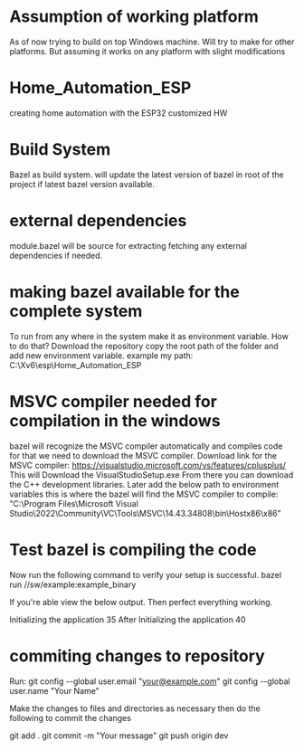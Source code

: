 # Assumption of working platform
As of now trying to build on top Windows machine.
Will try to make for other platforms. But assuming it works on any platform with slight modifications

# Home_Automation_ESP
creating home automation with the ESP32 customized HW

# Build System
Bazel as build system.
will update the latest version of bazel in root of the project if latest bazel version available.

# external dependencies
module.bazel will be source for extracting fetching any external dependencies if needed.

# making bazel available for the complete system
To run from any where in the system make it as environment variable.
How to do that?
Download the repository
copy the root path of the folder and add new environment variable.
example my path:
C:\Xv6\esp\Home_Automation_ESP

# MSVC compiler needed for compilation in the windows
bazel will recognize the MSVC compiler automatically and compiles code for that we need to download the MSVC compiler.
Download link for the MSVC compiler:
https://visualstudio.microsoft.com/vs/features/cplusplus/
This will Download the VisualStudioSetup.exe
From there you can download the C++ development libraries.
Later add the below path to environment variables this is where the bazel will find the MSVC compiler to compile:
"C:\Program Files\Microsoft Visual Studio\2022\Community\VC\Tools\MSVC\14.43.34808\bin\Hostx86\x86"


# Test bazel is compiling the code
Now run the following command to verify your setup is successful.
bazel run //sw/example:example_binary

If you're able view the below output. Then perfect everything working.

Initializing the application 35
After Initializing the application 40

# commiting changes to repository
Run:
 git config --global user.email "your@example.com"
 git config --global user.name "Your Name"

Make the changes to files and directories as necessary
then do the following to commit the changes

git add .
git commit -m "Your message"
git push origin dev

